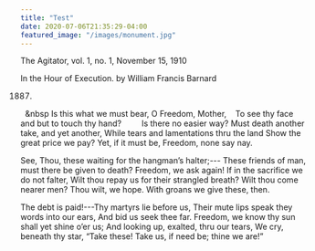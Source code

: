 ```yaml
---
title: "Test"
date: 2020-07-06T21:35:29-04:00
featured_image: "/images/monument.jpg"
---
```



The Agitator, vol. 1, no. 1, November 15, 1910

In the Hour of Execution.
by William Francis Barnard

1887.
&nbsp; &nbsp
Is this what we must bear, O Freedom, Mother,
&nbsp; &nbsp;To see thy face and but to touch thy hand?
&nbsp; &nbsp; &nbsp; &nbsp; Is there no easier way?
Must death another take, and yet another,
   While tears and lamentations thru the land
      Show the great price we pay?
Yet, if it must be, Freedom, none say nay.

See, Thou, these waiting for the hangman’s halter;---
   These friends of man, must there be given to death?
      Freedom, we ask again!
If in the sacrifice we do not falter,
   Wilt thou repay us for their strangled breath?
      Wilt thou come nearer men?
Thou wilt, we hope. With groans we give these, then.

The debt is paid!---Thy martyrs lie before us,
   Their mute lips speak they words into our ears,
      And bid us seek thee far.
Freedom, we know thy sun shall yet shine o’er us;
   And looking up, exalted, thru our tears,
      We cry, beneath thy star,
“Take these! Take us, if need be; thine we are!”
